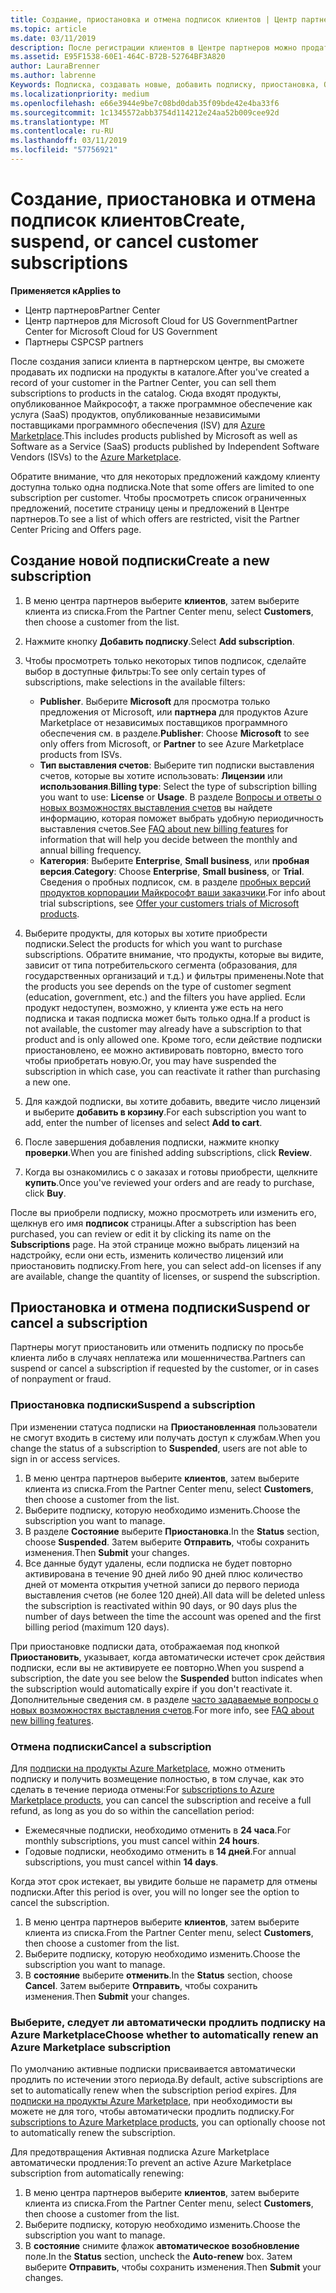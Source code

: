```yaml
---
title: Создание, приостановка и отмена подписок клиентов | Центр партнеров
ms.topic: article
ms.date: 03/11/2019
description: После регистрации клиентов в Центре партнеров можно продать им подписки на продукты в каталоге.
ms.assetid: E95F1538-60E1-464C-B72B-52764BF3A820
author: LauraBrenner
ms.author: labrenne
Keywords: Подписка, создавать новые, добавить подписку, приостановка, Отмена приостановки
ms.localizationpriority: medium
ms.openlocfilehash: e66e3944e9be7c08bd0dab35f09bde42e4ba33f6
ms.sourcegitcommit: 1c1345572abb3754d114212e24aa52b009cee92d
ms.translationtype: MT
ms.contentlocale: ru-RU
ms.lasthandoff: 03/11/2019
ms.locfileid: "57756921"
---
```

# <a name="create-suspend-or-cancel-customer-subscriptions"></a><span data-ttu-id="fc202-104">Создание, приостановка и отмена подписок клиентов</span><span class="sxs-lookup"><span data-stu-id="fc202-104">Create, suspend, or cancel customer subscriptions</span></span>

<span data-ttu-id="fc202-105">**Применяется к**</span><span class="sxs-lookup"><span data-stu-id="fc202-105">**Applies to**</span></span>

-  <span data-ttu-id="fc202-106">Центр партнеров</span><span class="sxs-lookup"><span data-stu-id="fc202-106">Partner Center</span></span>
-  <span data-ttu-id="fc202-107">Центр партнеров для Microsoft Cloud for US Government</span><span class="sxs-lookup"><span data-stu-id="fc202-107">Partner Center for Microsoft Cloud for US Government</span></span>
-  <span data-ttu-id="fc202-108">Партнеры CSP</span><span class="sxs-lookup"><span data-stu-id="fc202-108">CSP partners</span></span>

<span data-ttu-id="fc202-109">После создания записи клиента в партнерском центре, вы сможете продавать их подписки на продукты в каталоге.</span><span class="sxs-lookup"><span data-stu-id="fc202-109">After you've created a record of your customer in the Partner Center, you can sell them subscriptions to products in the catalog.</span></span> <span data-ttu-id="fc202-110">Сюда входят продукты, опубликованное Майкрософт, а также программное обеспечение как услуга (SaaS) продуктов, опубликованные независимыми поставщиками программного обеспечения (ISV) для [Azure Marketplace](https://azuremarketplace.microsoft.com/marketplace).</span><span class="sxs-lookup"><span data-stu-id="fc202-110">This includes products published by Microsoft as well as Software as a Service (SaaS) products published by Independent Software Vendors (ISVs) to the [Azure Marketplace](https://azuremarketplace.microsoft.com/marketplace).</span></span> 

<span data-ttu-id="fc202-111">Обратите внимание, что для некоторых предложений каждому клиенту доступна только одна подписка.</span><span class="sxs-lookup"><span data-stu-id="fc202-111">Note that some offers are limited to one subscription per customer.</span></span> <span data-ttu-id="fc202-112">Чтобы просмотреть список ограниченных предложений, посетите страницу цены и предложений в Центре партнеров.</span><span class="sxs-lookup"><span data-stu-id="fc202-112">To see a list of which offers are restricted, visit the Partner Center Pricing and Offers page.</span></span> 


## <a name="create-a-new-subscription"></a><span data-ttu-id="fc202-113">Создание новой подписки</span><span class="sxs-lookup"><span data-stu-id="fc202-113">Create a new subscription</span></span>

1. <span data-ttu-id="fc202-114">В меню центра партнеров выберите **клиентов**, затем выберите клиента из списка.</span><span class="sxs-lookup"><span data-stu-id="fc202-114">From the Partner Center menu, select **Customers**, then choose a customer from the list.</span></span>

2. <span data-ttu-id="fc202-115">Нажмите кнопку **Добавить подписку**.</span><span class="sxs-lookup"><span data-stu-id="fc202-115">Select **Add subscription**.</span></span>

3. <span data-ttu-id="fc202-116">Чтобы просмотреть только некоторых типов подписок, сделайте выбор в доступные фильтры:</span><span class="sxs-lookup"><span data-stu-id="fc202-116">To see only certain types of subscriptions, make selections in the available filters:</span></span>
   - <span data-ttu-id="fc202-117">**Publisher**. Выберите **Microsoft** для просмотра только предложения от Microsoft, или **партнера** для продуктов Azure Marketplace от независимых поставщиков программного обеспечения см. в разделе.</span><span class="sxs-lookup"><span data-stu-id="fc202-117">**Publisher**: Choose **Microsoft** to see only offers from Microsoft, or **Partner** to see Azure Marketplace products from ISVs.</span></span>
   - <span data-ttu-id="fc202-118">**Тип выставления счетов**: Выберите тип подписки выставления счетов, которые вы хотите использовать: **Лицензии** или **использования**.</span><span class="sxs-lookup"><span data-stu-id="fc202-118">**Billing type**: Select the type of subscription billing you want to use: **License** or **Usage**.</span></span> <span data-ttu-id="fc202-119">В разделе [Вопросы и ответы о новых возможностях выставления счетов](faq-about-new-billing-features.md) вы найдете информацию, которая поможет выбрать удобную периодичность выставления счетов.</span><span class="sxs-lookup"><span data-stu-id="fc202-119">See [FAQ about new billing features](faq-about-new-billing-features.md) for information that will help you decide between the monthly and annual billing frequency.</span></span>
   - <span data-ttu-id="fc202-120">**Категория**: Выберите **Enterprise**, **Small business**, или **пробная версия**.</span><span class="sxs-lookup"><span data-stu-id="fc202-120">**Category**: Choose **Enterprise**, **Small business**, or **Trial**.</span></span> <span data-ttu-id="fc202-121">Сведения о пробных подписок, см. в разделе [пробных версий продуктов корпорации Майкрософт ваши заказчики](offer-your-customers-trials-of-microsoft-products.md).</span><span class="sxs-lookup"><span data-stu-id="fc202-121">For info about trial subscriptions, see [Offer your customers trials of Microsoft products](offer-your-customers-trials-of-microsoft-products.md).</span></span>

4. <span data-ttu-id="fc202-122">Выберите продукты, для которых вы хотите приобрести подписки.</span><span class="sxs-lookup"><span data-stu-id="fc202-122">Select the products for which you want to purchase subscriptions.</span></span> <span data-ttu-id="fc202-123">Обратите внимание, что продукты, которые вы видите, зависит от типа потребительского сегмента (образования, для государственных организаций и т.д.) и фильтры применены.</span><span class="sxs-lookup"><span data-stu-id="fc202-123">Note that the products you see depends on the type of customer segment (education, government, etc.) and the filters you have applied.</span></span> <span data-ttu-id="fc202-124">Если продукт недоступен, возможно, у клиента уже есть на него подписка и такая подписка может быть только одна.</span><span class="sxs-lookup"><span data-stu-id="fc202-124">If a product is not available, the customer may already have a subscription to that product and is only allowed one.</span></span> <span data-ttu-id="fc202-125">Кроме того, если действие подписки приостановлено, ее можно активировать повторно, вместо того чтобы приобретать новую.</span><span class="sxs-lookup"><span data-stu-id="fc202-125">Or, you may have suspended the subscription in which case, you can reactivate it rather than purchasing a new one.</span></span>

5. <span data-ttu-id="fc202-126">Для каждой подписки, вы хотите добавить, введите число лицензий и выберите **добавить в корзину**.</span><span class="sxs-lookup"><span data-stu-id="fc202-126">For each subscription you want to add, enter the number of licenses and select **Add to cart**.</span></span>

6. <span data-ttu-id="fc202-127">После завершения добавления подписки, нажмите кнопку **проверки**.</span><span class="sxs-lookup"><span data-stu-id="fc202-127">When you are finished adding subscriptions, click **Review**.</span></span>

7. <span data-ttu-id="fc202-128">Когда вы ознакомились с о заказах и готовы приобрести, щелкните **купить**.</span><span class="sxs-lookup"><span data-stu-id="fc202-128">Once you've reviewed your orders and are ready to purchase, click **Buy**.</span></span>

<span data-ttu-id="fc202-129">После вы приобрели подписку, можно просмотреть или изменить его, щелкнув его имя **подписок** страницы.</span><span class="sxs-lookup"><span data-stu-id="fc202-129">After a subscription has been purchased, you can review or edit it by clicking its name on the **Subscriptions** page.</span></span> <span data-ttu-id="fc202-130">На этой странице можно выбрать лицензий на надстройку, если они есть, изменить количество лицензий или приостановить подписку.</span><span class="sxs-lookup"><span data-stu-id="fc202-130">From here, you can select add-on licenses if any are available, change the quantity of licenses, or suspend the subscription.</span></span>


## <a name="suspend-or-cancel-a-subscription"></a><span data-ttu-id="fc202-131">Приостановка и отмена подписки</span><span class="sxs-lookup"><span data-stu-id="fc202-131">Suspend or cancel a subscription</span></span>

<span data-ttu-id="fc202-132">Партнеры могут приостановить или отменить подписку по просьбе клиента либо в случаях неплатежа или мошенничества.</span><span class="sxs-lookup"><span data-stu-id="fc202-132">Partners can suspend or cancel a subscription if requested by the customer, or in cases of nonpayment or fraud.</span></span>

### <a name="suspend-a-subscription"></a><span data-ttu-id="fc202-133">Приостановка подписки</span><span class="sxs-lookup"><span data-stu-id="fc202-133">Suspend a subscription</span></span>

<span data-ttu-id="fc202-134">При изменении статуса подписки на **Приостановленная** пользователи не смогут входить в систему или получать доступ к службам.</span><span class="sxs-lookup"><span data-stu-id="fc202-134">When you change the status of a subscription to **Suspended**, users are not able to sign in or access services.</span></span>

1.  <span data-ttu-id="fc202-135">В меню центра партнеров выберите **клиентов**, затем выберите клиента из списка.</span><span class="sxs-lookup"><span data-stu-id="fc202-135">From the Partner Center menu, select **Customers**, then choose a customer from the list.</span></span>
2.  <span data-ttu-id="fc202-136">Выберите подписку, которую необходимо изменить.</span><span class="sxs-lookup"><span data-stu-id="fc202-136">Choose the subscription you want to manage.</span></span>
3.  <span data-ttu-id="fc202-137">В разделе **Состояние** выберите **Приостановка**.</span><span class="sxs-lookup"><span data-stu-id="fc202-137">In the **Status** section, choose **Suspended**.</span></span> <span data-ttu-id="fc202-138">Затем выберите **Отправить**, чтобы сохранить изменения.</span><span class="sxs-lookup"><span data-stu-id="fc202-138">Then **Submit** your changes.</span></span>
4.  <span data-ttu-id="fc202-139">Все данные будут удалены, если подписка не будет повторно активирована в течение 90 дней либо 90 дней плюс количество дней от момента открытия учетной записи до первого периода выставления счетов (не более 120 дней).</span><span class="sxs-lookup"><span data-stu-id="fc202-139">All data will be deleted unless the subscription is reactivated within 90 days, or 90 days plus the number of days between the time the account was opened and the first billing period (maximum 120 days).</span></span>

<span data-ttu-id="fc202-140">При приостановке подписки дата, отображаемая под кнопкой **Приостановить**, указывает, когда автоматически истечет срок действия подписки, если вы не активируете ее повторно.</span><span class="sxs-lookup"><span data-stu-id="fc202-140">When you suspend a subscription, the date you see below the **Suspended** button indicates when the subscription would automatically expire if you don't reactivate it.</span></span> <span data-ttu-id="fc202-141">Дополнительные сведения см. в разделе [часто задаваемые вопросы о новых возможностях выставления счетов](faq-about-new-billing-features.md).</span><span class="sxs-lookup"><span data-stu-id="fc202-141">For more info, see [FAQ about new billing features](faq-about-new-billing-features.md).</span></span>

### <a name="cancel-a-subscription"></a><span data-ttu-id="fc202-142">Отмена подписки</span><span class="sxs-lookup"><span data-stu-id="fc202-142">Cancel a subscription</span></span>

<span data-ttu-id="fc202-143">Для [подписки на продукты Azure Marketplace](sell-marketplace-products.md), можно отменить подписку и получить возмещение полностью, в том случае, как это сделать в течение периода отмены:</span><span class="sxs-lookup"><span data-stu-id="fc202-143">For [subscriptions to Azure Marketplace products](sell-marketplace-products.md), you can cancel the subscription and receive a full refund, as long as you do so within the cancellation period:</span></span> 

- <span data-ttu-id="fc202-144">Ежемесячные подписки, необходимо отменить в **24 часа**.</span><span class="sxs-lookup"><span data-stu-id="fc202-144">For monthly subscriptions, you must cancel within **24 hours**.</span></span>
- <span data-ttu-id="fc202-145">Годовые подписки, необходимо отменить в **14 дней**.</span><span class="sxs-lookup"><span data-stu-id="fc202-145">For annual subscriptions, you must cancel within **14 days**.</span></span>

<span data-ttu-id="fc202-146">Когда этот срок истекает, вы увидите больше не параметр для отмены подписки.</span><span class="sxs-lookup"><span data-stu-id="fc202-146">After this period is over, you will no longer see the option to cancel the subscription.</span></span>

1.  <span data-ttu-id="fc202-147">В меню центра партнеров выберите **клиентов**, затем выберите клиента из списка.</span><span class="sxs-lookup"><span data-stu-id="fc202-147">From the Partner Center menu, select **Customers**, then choose a customer from the list.</span></span>
2.  <span data-ttu-id="fc202-148">Выберите подписку, которую необходимо изменить.</span><span class="sxs-lookup"><span data-stu-id="fc202-148">Choose the subscription you want to manage.</span></span>
3.  <span data-ttu-id="fc202-149">В **состояние** выберите **отменить**.</span><span class="sxs-lookup"><span data-stu-id="fc202-149">In the **Status** section, choose **Cancel**.</span></span> <span data-ttu-id="fc202-150">Затем выберите **Отправить**, чтобы сохранить изменения.</span><span class="sxs-lookup"><span data-stu-id="fc202-150">Then **Submit** your changes.</span></span>

### <a name="choose-whether-to-automatically-renew-an-azure-marketplace-subscription"></a><span data-ttu-id="fc202-151">Выберите, следует ли автоматически продлить подписку на Azure Marketplace</span><span class="sxs-lookup"><span data-stu-id="fc202-151">Choose whether to automatically renew an Azure Marketplace subscription</span></span>

<span data-ttu-id="fc202-152">По умолчанию активные подписки присваивается автоматически продлить по истечении этого периода.</span><span class="sxs-lookup"><span data-stu-id="fc202-152">By default, active subscriptions are set to automatically renew when the subscription period expires.</span></span> <span data-ttu-id="fc202-153">Для [подписки на продукты Azure Marketplace](sell-marketplace-products.md), при необходимости вы можете не для того, чтобы автоматически продлить подписку.</span><span class="sxs-lookup"><span data-stu-id="fc202-153">For [subscriptions to Azure Marketplace products](sell-marketplace-products.md), you can optionally choose not to automatically renew the subscription.</span></span>

<span data-ttu-id="fc202-154">Для предотвращения Активная подписка Azure Marketplace автоматически продления:</span><span class="sxs-lookup"><span data-stu-id="fc202-154">To prevent an active Azure Marketplace subscription from automatically renewing:</span></span>

1.  <span data-ttu-id="fc202-155">В меню центра партнеров выберите **клиентов**, затем выберите клиента из списка.</span><span class="sxs-lookup"><span data-stu-id="fc202-155">From the Partner Center menu, select **Customers**, then choose a customer from the list.</span></span>
2.  <span data-ttu-id="fc202-156">Выберите подписку, которую необходимо изменить.</span><span class="sxs-lookup"><span data-stu-id="fc202-156">Choose the subscription you want to manage.</span></span>
3.  <span data-ttu-id="fc202-157">В **состояние** снимите флажок **автоматическое возобновление** поле.</span><span class="sxs-lookup"><span data-stu-id="fc202-157">In the **Status** section, uncheck the **Auto-renew** box.</span></span> <span data-ttu-id="fc202-158">Затем выберите **Отправить**, чтобы сохранить изменения.</span><span class="sxs-lookup"><span data-stu-id="fc202-158">Then **Submit** your changes.</span></span>


 




